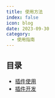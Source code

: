 ```yaml
---
title: 使用方法
index: false
icon: blog
date: 2023-09-30
category:
  - 使用指南
---
```


## 目录
- [插件使用](/PluginsUse.md)
- [插件开发](/PluginsDevelop.md)
